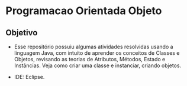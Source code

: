 # Programacao Orientada Objeto

## Objetivo

- Esse repositório possuiu algumas atividades resolvidas usando a linguagem Java, com intuito de aprender os conceitos de Classes e Objetos, revisando as teorias de Atributos, Métodos, Estado e Instâncias. 
Veja como criar uma classe e instanciar, criando objetos.

- IDE: Eclipse.

